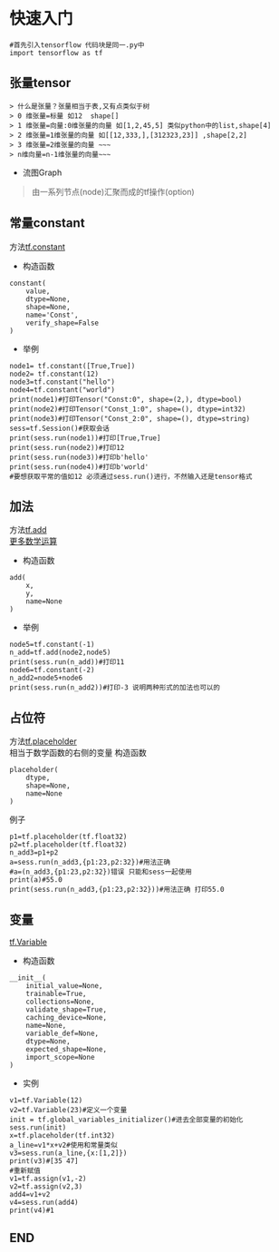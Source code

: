 # 快速入门
```
#首先引入tensorflow 代码块是同一.py中
import tensorflow as tf
```
 ## 张量tensor
	> 什么是张量？张量相当于表,又有点类似于树    
	> 0 维张量=标量 如12  shape[]  
	> 1 维张量=向量:0维张量的向量 如[1,2,45,5] 类似python中的list,shape[4]  
	> 2 维张量=1维张量的向量 如[[12,333,],[312323,23]] ,shape[2,2]   
	> 3 维张量=2维张量的向量 ~~~   
	> n维向量=n-1维张量的向量~~~
- 流图Graph 
> 由一系列节点(node)汇聚而成的tf操作(option)

##  常量constant  
方法[tf.constant](https://www.tensorflow.org/api_docs/python/tf/constant)

- 构造函数
```
constant(
    value,
    dtype=None,
    shape=None,
    name='Const',
    verify_shape=False
)
```

- 举例
```
node1= tf.constant([True,True])
node2= tf.constant(12)
node3=tf.constant("hello")
node4=tf.constant("world")
print(node1)#打印Tensor("Const:0", shape=(2,), dtype=bool)
print(node2)#打印Tensor("Const_1:0", shape=(), dtype=int32)
print(node3)#打印Tensor("Const_2:0", shape=(), dtype=string)
sess=tf.Session()#获取会话
print(sess.run(node1))#打印[True,True]
print(sess.run(node2))#打印12  
print(sess.run(node3))#打印b'hello'
print(sess.run(node4))#打印b'world'
#要想获取平常的值如12 必须通过sess.run()进行，不然输入还是tensor格式
```

## 加法  
方法[tf.add](https://www.tensorflow.org/api_docs/python/tf/add)  
[更多数学运算](https://www.tensorflow.org/api_guides/python/math_ops#Arithmetic_Operators)

- 构造函数
```
add(
    x,
    y,
    name=None
)
```

- 举例
```
node5=tf.constant(-1)
n_add=tf.add(node2,node5)
print(sess.run(n_add))#打印11
node6=tf.constant(-2)
n_add2=node5+node6
print(sess.run(n_add2))#打印-3 说明两种形式的加法也可以的 
```

## 占位符
方法[tf.placeholder](https://www.tensorflow.org/api_docs/python/tf/placeholder)  
相当于数学函数的右侧的变量
构造函数
```
placeholder(
    dtype,
    shape=None,
    name=None
)
```	
例子
```
p1=tf.placeholder(tf.float32)
p2=tf.placeholder(tf.float32)
n_add3=p1+p2
a=sess.run(n_add3,{p1:23,p2:32})#用法正确
#a=(n_add3,{p1:23,p2:32})错误 只能和sess一起使用
print(a)#55.0
print(sess.run(n_add3,{p1:23,p2:32}))#用法正确 打印55.0
```

## 变量
[tf.Variable](https://www.tensorflow.org/api_docs/python/tf/Variable)

- 构造函数
```
__init__(
    initial_value=None,
    trainable=True,
    collections=None,
    validate_shape=True,
    caching_device=None,
    name=None,
    variable_def=None,
    dtype=None,
    expected_shape=None,
    import_scope=None
)
```

- 实例
```
v1=tf.Variable(12)
v2=tf.Variable(23)#定义一个变量
init = tf.global_variables_initializer()#进去全部变量的初始化
sess.run(init)
x=tf.placeholder(tf.int32)
a_line=v1*x+v2#使用和常量类似
v3=sess.run(a_line,{x:[1,2]})
print(v3)#[35 47]
#重新赋值
v1=tf.assign(v1,-2)
v2=tf.assign(v2,3)
add4=v1+v2
v4=sess.run(add4)
print(v4)#1

```
## END
